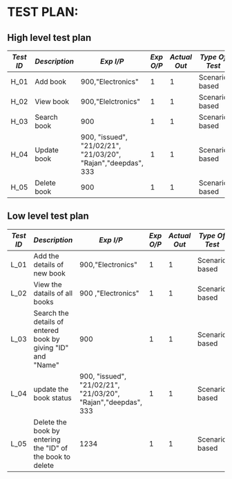 # TEST PLAN:

## High level test plan

| *Test ID* | *Description*                                              | *Exp I/P* | *Exp O/P* | *Actual Out* |*Type Of Test*  |    
|-------------|--------------------------------------------------------------|------------|-------------|----------------|------------------|
|  H_01       | Add book   | 900,"Electronics"  | 1  | 1  | Scenario based    |
|  H_02       | View book  | 900,"Elelctronics"  | 1  | 1  | Scenario based    | 
|  H_03       | Search book | 900  | 1  | 1  | Scenario based    |
|  H_04       | Update book | 900, "issued", "21/02/21", "21/03/20", "Rajan","deepdas", 333 |1  |1  | Scenario based    |
|  H_05       | Delete book | 900  | 1  | 1  | Scenario based    |

## Low level test plan

| *Test ID* | *Description*                                              | *Exp I/P* | *Exp O/P* | *Actual Out* |*Type Of Test*  |    
|-------------|--------------------------------------------------------------|------------|-------------|----------------|------------------|
|  L_01       | Add the details of new book | 900,"Electronics"   | 1  | 1  | Scenario based    |
|  L_02       | View the datails of all  books | 900 ,"Electronics"  | 1  | 1  | Scenario based    |
|  L_03       | Search the details of entered book by giving "ID" and "Name"| 900   | 1  | 1  | Scenario based    |
|  L_04       | update the book status | 900, "issued", "21/02/21", "21/03/20", "Rajan","deepdas", 333   | 1  | 1  | Scenario based    |
|  L_05       | Delete the book by entering the "ID" of the book to delete | 1234   | 1  | 1  | Scenario based    |
